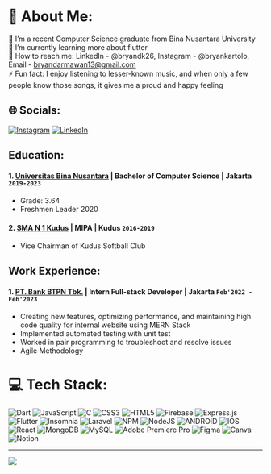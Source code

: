 # 💫 About Me:
🔭 I’m a recent Computer Science graduate from Bina Nusantara University<br>🌱 I’m currently learning more about flutter<br>🤝 How to reach me: LinkedIn - @bryandk26, Instagram - @bryankartolo, Email - bryandarmawan13@gmail.com<br>⚡ Fun fact: I enjoy listening to lesser-known music, and when only a few people know those songs, it gives me a proud and happy feeling


## 🌐 Socials:
[![Instagram](https://img.shields.io/badge/Instagram-%23E4405F.svg?logo=Instagram&logoColor=white)](https://instagram.com/bryankartolo) [![LinkedIn](https://img.shields.io/badge/LinkedIn-%230077B5.svg?logo=linkedin&logoColor=white)](https://linkedin.com/in/bryandk26) 

## Education:

#### 1. [Universitas Bina Nusantara](https://binus.ac.id/) | Bachelor of Computer Science | Jakarta `2019-2023`
   - Grade: 3.64
   - Freshmen Leader 2020
#### 2. [SMA N 1 Kudus](https://sekolah.data.kemdikbud.go.id/index.php/chome/profil/A69C65B5-63F8-449D-8A9C-A2A00324C4BB) | MIPA | Kudus `2016-2019`
   - Vice Chairman of Kudus Softball Club

## Work Experience:
#### 1. [PT. Bank BTPN Tbk.](https://www.btpn.com/) | Intern Full-stack Developer | Jakarta `Feb'2022 - Feb'2023`
   - Creating new features, optimizing performance, and maintaining high code quality for internal website using MERN Stack
   - Implemented automated testing with unit test
   - Worked in pair programming to troubleshoot and resolve issues
   - Agile Methodology

# 💻 Tech Stack:
![Dart](https://img.shields.io/badge/dart-%230175C2.svg?style=flat&logo=dart&logoColor=white) ![JavaScript](https://img.shields.io/badge/javascript-%23323330.svg?style=flat&logo=javascript&logoColor=%23F7DF1E) ![C](https://img.shields.io/badge/c-%2300599C.svg?style=flat&logo=c&logoColor=white) ![CSS3](https://img.shields.io/badge/css3-%231572B6.svg?style=flat&logo=css3&logoColor=white) ![HTML5](https://img.shields.io/badge/html5-%23E34F26.svg?style=flat&logo=html5&logoColor=white) ![Firebase](https://img.shields.io/badge/firebase-%23039BE5.svg?style=flat&logo=firebase) ![Express.js](https://img.shields.io/badge/express.js-%23404d59.svg?style=flat&logo=express&logoColor=%2361DAFB) ![Flutter](https://img.shields.io/badge/Flutter-%2302569B.svg?style=flat&logo=Flutter&logoColor=white) ![Insomnia](https://img.shields.io/badge/Insomnia-black?style=flat&logo=insomnia&logoColor=5849BE) ![Laravel](https://img.shields.io/badge/laravel-%23FF2D20.svg?style=flat&logo=laravel&logoColor=white) ![NPM](https://img.shields.io/badge/NPM-%23000000.svg?style=flat&logo=npm&logoColor=white) ![NodeJS](https://img.shields.io/badge/node.js-6DA55F?style=flat&logo=node.js&logoColor=white) ![ANDROID](https://img.shields.io/badge/android-%2320232a.svg?style=flat&logo=android&logoColor=%a4c639) ![IOS](https://img.shields.io/badge/IOS-%2320232a.svg?style=flat&logo=apple&logoColor=white) ![React](https://img.shields.io/badge/react-%2320232a.svg?style=flat&logo=react&logoColor=%2361DAFB) ![MongoDB](https://img.shields.io/badge/MongoDB-%234ea94b.svg?style=flat&logo=mongodb&logoColor=white) ![MySQL](https://img.shields.io/badge/mysql-%2300f.svg?style=flat&logo=mysql&logoColor=white) ![Adobe Premiere Pro](https://img.shields.io/badge/Adobe%20Premiere%20Pro-9999FF.svg?style=flat&logo=Adobe%20Premiere%20Pro&logoColor=white) 	![Figma](https://img.shields.io/badge/figma-%23F24E1E.svg?style=flat&logo=figma&logoColor=white) ![Canva](https://img.shields.io/badge/Canva-%2300C4CC.svg?style=flat&logo=Canva&logoColor=white) ![Notion](https://img.shields.io/badge/Notion-%23000000.svg?style=flat&logo=notion&logoColor=white)

---
[![](https://visitcount.itsvg.in/api?id=bryandk26&icon=0&color=9)](https://visitcount.itsvg.in)

<!-- Proudly created with GPRM ( https://gprm.itsvg.in ) -->
